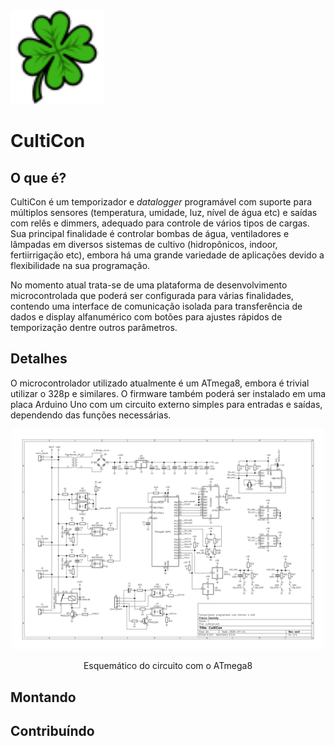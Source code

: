 <img src="doc/cloverfourleaf.svg" width="150">

# CultiCon

## O que é?

CultiCon é um temporizador e _datalogger_ programável com suporte para múltiplos sensores (temperatura, umidade, luz, nível de água etc) e saídas com relês e dimmers, adequado para controle de vários tipos de cargas. Sua principal finalidade é controlar bombas de água, ventiladores e lâmpadas em diversos sistemas de cultivo (hidropônicos, indoor, fertiirrigação etc), embora há uma grande variedade de aplicações devido a flexibilidade na sua programação.

No momento atual trata-se de uma plataforma de desenvolvimento microcontrolada que poderá ser configurada para várias finalidades, contendo uma interface de comunicação isolada para transferência de dados e display alfanumérico com botões para ajustes rápidos de temporização dentre outros parâmetros.

## Detalhes

O microcontrolador utilizado atualmente é um ATmega8, embora é trivial utilizar o 328p e similares. O firmware também poderá ser instalado em uma placa Arduino Uno com um circuito externo simples para entradas e saídas, dependendo das funções necessárias.

<p align="center">
<img src="doc/schem.svg" width="500">
</p>

<p align="center">
Esquemático do circuito com o ATmega8
</p>

## Montando

## Contribuíndo
